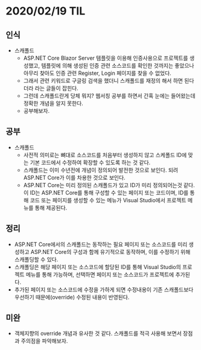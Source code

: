 # 2020/02/19 TIL

## 인식
- 스캐폴드
   - ASP.NET Core Blazor Server 템플릿을 이용해 인증사용으로 프로젝트를 생성했고, 템플릿에 의해 생성된 인증 관련 소스코드를 확인한 것까지는 좋았으나 아무리 찾아도 인증 관련 Register, Login 페이지를 찾을 수 없었다.
   - 그래서 관련 키워드로 구글링 검색을 했더니 스캐폴드를 재정의 해서 하면 된다더라 라는 글들이 잡힌다.
   - 그런데 스캐폴드란게 당체 뭐지? 웹서칭 공부를 하면서 간혹 눈에는 들어왔는데 정확한 개념을 알지 못한다.
   - 공부해보자.

## 공부
- 스캐폴드
   - 사전적 의미로는 뼈대로 소스코드를 처음부터 생성하지 않고 스케폴드 ID에 맞는 기본 코드에서 수정하여 확장할 수 있도록 하는 것 같다.
   - 스캐폴드는 이미 수년전에 개념이 정의되어 발전한 것으로 보인다. 되려 ASP.NET Core가 이를 차용한 것으로 보인다.
   - ASP.NET Core는 미리 정의된 스캐폴드가 있고 ID가 미리 정의되어는것 같다. 이 ID는 ASP.NET Core를 통해 구성할 수 있는 페이지 또는 코드이며, ID를 통해 코드 또는 페이지를 생성할 수 있는 메뉴가 Visual Studio에서 프로젝트 메뉴를 통해 제공된다.

## 정리
   - ASP.NET Core에서의 스캐폴드는 동작하는 필요 페이지 또는 소스코드를 미리 생성하고 ASP.NET Core의 구성과 함께 유기적으로 동작하며, 이를 수정하기 위해 스캐폴딩할 수 있다.
   - 스캐폴딩은 해당 페이지 또는 소스코드에 할당된 ID를 통해 Visual Studio의 프로젝트 메뉴를 통해 가능하며, 선택하면 페이지 또는 소스코드가 프로젝트에 추가된다.
   - 추가된 페이지 또는 소스코드에 수정을 가하게 되면 수정내용이 기존 스캐폴드보다 우선하기 때문에(override) 수정된 내용이 반영된다.

## 미완
   - 객체지향의 override 개념과 유사한 것 같다. 스캐폴드를 적극 사용해 보면서 장점과 주의점을 파악해보자.
